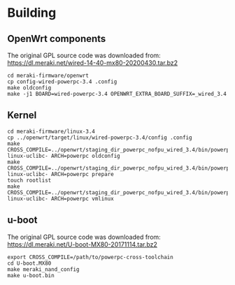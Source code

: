 # Building

## OpenWrt components 

The original GPL source code was downloaded from: https://dl.meraki.net/wired-14-40-mx80-20200430.tar.bz2

```
cd meraki-firmware/openwrt
cp config-wired-powerpc-3.4 .config
make oldconfig
make -j1 BOARD=wired-powerpc-3.4 OPENWRT_EXTRA_BOARD_SUFFIX=_wired_3.4
```

## Kernel
```
cd meraki-firmware/linux-3.4
cp ../openwrt/target/linux/wired-powerpc-3.4/config .config
make CROSS_COMPILE=../openwrt/staging_dir_powerpc_nofpu_wired_3.4/bin/powerpc-linux-uclibc- ARCH=powerpc oldconfig
make CROSS_COMPILE=../openwrt/staging_dir_powerpc_nofpu_wired_3.4/bin/powerpc-linux-uclibc- ARCH=powerpc prepare
touch rootlist
make CROSS_COMPILE=../openwrt/staging_dir_powerpc_nofpu_wired_3.4/bin/powerpc-linux-uclibc- ARCH=powerpc vmlinux
```

## u-boot

The original GPL source code was downloaded from: https://dl.meraki.net/U-boot-MX80-20171114.tar.bz2

```
export CROSS_COMPILE=/path/to/powerpc-cross-toolchain
cd U-boot.MX80
make meraki_nand_config
make u-boot.bin
```

